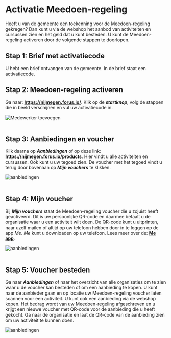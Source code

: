 # Activatie Meedoen-regeling
Heeft u van de gemeente een toekenning voor de Meedoen-regeling gekregen? Dan kunt u via de webshop het aanbod van activiteiten en cursussen zien en het geld dat u kunt besteden. U kunt de Meedoen-regeling activeren door de volgende stappen te doorlopen.


## Stap 1: Brief met activatiecode

U hebt een brief ontvangen van de gemeente. In de brief staat een activatiecode.


## Stap 2: Meedoen-regeling activeren

Ga naar: **<a href="https://nijmegen.forus.io/" target="_blank">https://nijmegen.forus.io/</a>**. Klik op de **_startknop_**, volg de stappen die in beeld verschijnen en vul uw activatiecode in.

<img src="https://raw.githubusercontent.com/teamforus/manuals/master/img/manual-inwoner-startknop.png" alt="Medewerker toevoegen" style="max-width:500px">
<br />&nbsp;


## Stap 3: Aanbiedingen en voucher

Klik daarna op **_Aanbiedingen_** of op deze link: **<a href="https://nijmegen.forus.io/products" target="_blank">https://nijmegen.forus.io/products</a>**. Hier vindt u alle activiteiten en cursussen. Ook kunt u uw tegoed zien. De voucher met het tegoed vindt u terug door bovenaan op **_Mijn vouchers_** te klikken.

<img src="https://raw.githubusercontent.com/teamforus/manuals/master/img/manual-inwoner-anbiedingen.png" alt="aanbiedingen"  style="max-width:500px">
<br />&nbsp;


## Stap 4: Mijn voucher

Bij **_Mijn vouchers_** staat de Meedoen-regeling voucher die u zojuist heeft geactiveerd. Dit is uw persoonlijke QR-code en daarmee betaalt u de organisatie waar u een activiteit wilt doen. De QR-code kunt u uitprinten, naar uzelf mailen of altijd op uw telefoon hebben door in te loggen op de app _Me_. _Me_ kunt u downloaden op uw telefoon. Lees meer over de: **<a href="http://help.forus.io/nijmegen/inwoner/me/">Me app</a>**.

<img src="https://raw.githubusercontent.com/teamforus/manuals/master/img/manual-inwoner-vouchers.png" alt="aanbiedingen"  style="max-width:500px">
<br />&nbsp;

## Stap 5: Voucher besteden

Ga naar **_Aanbiedingen_** of naar het overzicht van alle organisaties om te zien waar u de voucher kan besteden of om een aanbieding te kopen. U kunt naar de aanbieder gaan en op locatie uw Meedoen-regeling voucher laten scannen voor een activiteit. U kunt ook een aanbieding via de webshop kopen. Het bedrag wordt van uw Meedoen-regeling afgeschreven en u krijgt een nieuwe voucher met QR-code voor de aanbieding die u heeft gekocht. Ga naar de organisatie en laat de QR-code van de aanbieding zien om uw activiteit te kunnen doen.

<img src="https://raw.githubusercontent.com/teamforus/manuals/master/img/manual-inwoner-overzicht%20organisaties.png" alt="aanbiedingen"  style="max-width:500px">
<br />&nbsp;
